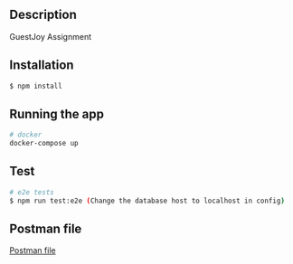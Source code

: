 ## Description

GuestJoy Assignment

## Installation

```bash
$ npm install
```

## Running the app

```bash
# docker
docker-compose up
```

## Test

```bash
# e2e tests
$ npm run test:e2e (Change the database host to localhost in config)
```

## Postman file
[Postman file](GuestJoyAssignment.postman_collection.json)
